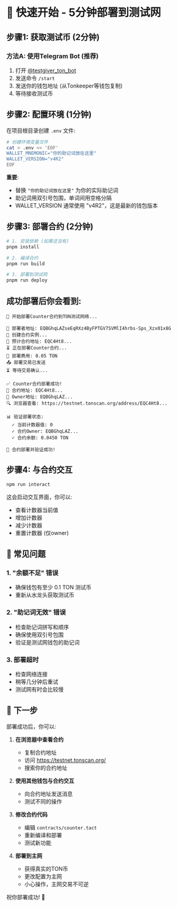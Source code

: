 # 🚀 快速开始 - 5分钟部署到测试网

## 步骤1: 获取测试币 (2分钟)

### 方法A: 使用Telegram Bot (推荐)
1. 打开 [@testgiver_ton_bot](https://t.me/testgiver_ton_bot)
2. 发送命令 `/start`
3. 发送你的钱包地址 (从Tonkeeper等钱包复制)
4. 等待接收测试币

## 步骤2: 配置环境 (1分钟)

在项目根目录创建 `.env` 文件:

```bash
# 创建环境变量文件
cat > .env << 'EOF'
WALLET_MNEMONIC="你的助记词放在这里"
WALLET_VERSION="v4R2"
EOF
```

**重要**: 
- 替换 `"你的助记词放在这里"` 为你的实际助记词
- 助记词用双引号包围，单词间用空格分隔
- WALLET_VERSION 通常使用 "v4R2"，这是最新的钱包版本

## 步骤3: 部署合约 (2分钟)

```bash
# 1. 安装依赖 (如果还没有)
pnpm install

# 2. 编译合约
pnpm run build

# 3. 部署到测试网
pnpm run deploy
```

## 成功部署后你会看到:

```
🚀 开始部署Counter合约到TON测试网络...

👤 部署者地址: EQBGhqLAZseEqRXz4ByFPTGV7SVMlI4hrbs-Sps_Xzx01x8G
📄 创建合约实例...
📍 预计合约地址: EQC4Ht8...
⏳ 正在部署Counter合约...
💸 部署费用: 0.05 TON
📤 部署交易已发送
⏳ 等待交易确认...

✅ Counter合约部署成功!
🎯 合约地址: EQC4Ht8...
👑 Owner地址: EQBGhqLAZ...
🔍 浏览器查看: https://testnet.tonscan.org/address/EQC4Ht8...

📊 验证部署状态:
  ✓ 当前计数器值: 0
  ✓ 合约Owner: EQBGhqLAZ...
  ✓ 合约余额: 0.0450 TON

🎉 合约部署并验证成功!
```

## 步骤4: 与合约交互

```bash
npm run interact
```

这会启动交互界面，你可以:
- 查看计数器当前值
- 增加计数器
- 减少计数器  
- 重置计数器 (仅owner)

## 🔧 常见问题

### 1. "余额不足" 错误
- 确保钱包有至少 0.1 TON 测试币
- 重新从水龙头获取测试币

### 2. "助记词无效" 错误
- 检查助记词拼写和顺序
- 确保使用双引号包围
- 验证是测试网钱包的助记词

### 3. 部署超时
- 检查网络连接
- 稍等几分钟后重试
- 测试网有时会比较慢

## 🎯 下一步

部署成功后，你可以:

1. **在浏览器中查看合约**
   - 复制合约地址
   - 访问 https://testnet.tonscan.org/
   - 搜索你的合约地址

2. **使用其他钱包与合约交互**
   - 向合约地址发送消息
   - 测试不同的操作

3. **修改合约代码**
   - 编辑 `contracts/counter.tact`
   - 重新编译和部署
   - 测试新功能

4. **部署到主网**
   - 获得真实的TON币
   - 更改配置为主网
   - 小心操作，主网交易不可逆

祝你部署成功! 🎉
